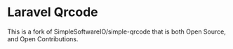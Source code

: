 Laravel Qrcode
========================

This is a fork of SimpleSoftwareIO/simple-qrcode that is both Open Source, and Open Contributions.
